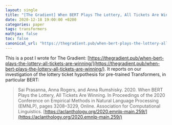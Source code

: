 ```yaml
---
layout: single
title: "[The Gradient] When BERT Plays The Lottery, All Tickets Are Winning"
date: 2020-12-18 19:00:00 +0200
categories: paper
tags: transformers 
mathjax: false
toc: false
canonical_url: "https://thegradient.pub/when-bert-plays-the-lottery-all-tickets-are-winning/"
---
```


This is a post I wrote for The Gradient: [https://thegradient.pub/when-bert-plays-the-lottery-all-tickets-are-winning/](https://thegradient.pub/when-bert-plays-the-lottery-all-tickets-are-winning/). 
It reports on our investigation of the lottery ticket hypothesis for pre-trained Transformers, in particular BERT:

> Sai Prasanna, Anna Rogers, and Anna Rumshisky. 2020. When BERT Plays the Lottery, All Tickets Are Winning. In Proceedings of the 2020 Conference on Empirical Methods in Natural Language Processing (EMNLP), pages 3208–3229, Online. Association for Computational Linguistics. [https://aclanthology.org/2020.emnlp-main.259/](https://aclanthology.org/2020.emnlp-main.259/)